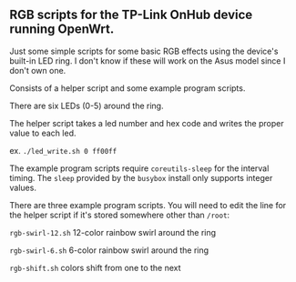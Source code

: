 ## RGB scripts for the TP-Link OnHub device running OpenWrt.


Just some simple scripts for some basic RGB effects using the device's built-in LED ring. I don't know if these will work on the Asus model since I don't own one.

Consists of a helper script and some example program scripts.


There are six LEDs (0-5) around the ring.


The helper script takes a led number and hex code and writes the proper value to each led.

ex. ```./led_write.sh 0 ff00ff```


The example program scripts require ```coreutils-sleep``` for the interval timing. 
The ```sleep``` provided by the ```busybox``` install only supports integer values.

There are three example program scripts. You will need to edit the line for the helper script if it's stored somewhere other than ```/root```:

```rgb-swirl-12.sh``` 12-color rainbow swirl around the ring

```rgb-swirl-6.sh``` 6-color rainbow swirl around the ring

```rgb-shift.sh``` colors shift from one to the next
